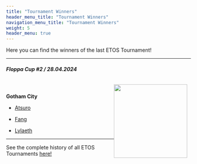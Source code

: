 ```yaml
---
title: "Tournament Winners"
header_menu_title: "Tournament Winners"
navigation_menu_title: "Tournament Winners"
weight: 5
header_menu: true
---
```



Here you can find the winners of the last ETOS Tournament!

----

##### Floppa Cup #2  / 28.04.2024

<div class="clearfix"> <div style="padding:10px;"> <img style="float: right;"  src="/images/AimiFloppa.png" width="200" ></div>

**Gotham City**

- [Atsuro](https://discord.com/users/405724830164451328)

- [Fang](https://discord.com/users/1058960366371078244)

- [Lylaeth](https://discord.com/users/209640861468852224)

----

See the complete history of all ETOS Tournaments [here!](history)



